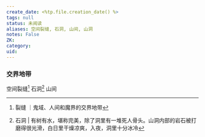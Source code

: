 ```yaml
---
create_date: <%tp.file.creation_date() %>
tags: null
status: 未阅读 
aliases: 空间裂缝, 石洞, 山间, 山洞
notes: False
ZK: 
category: 
uid: 
---
```




### 交界地带

空间裂缝[^1] 
	石洞[^2]
	山间
	

[^1]: 裂缝 ｜鬼域、人间和魔界的交界地带
[^2]: 石洞 | 有树有水，堪称完美，除了洞里有一堆死人骨头。山洞内部的岩石被打磨得很光滑，白日里干燥凉爽，入夜，洞里十分冰冷